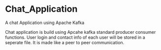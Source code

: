 # Chat_Application
A chat Application using Apache Kafka

Chat application is build using Apcahe kafka standard producer consumer functions.
User login and contact info of each user will be stored in a seperate file. It is made like a peer to peer communication.
